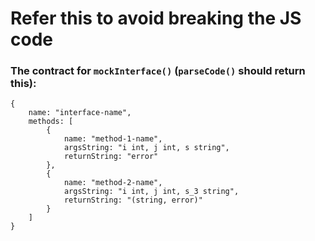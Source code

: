 # Refer this to avoid breaking the JS code

### The contract for `mockInterface()` (`parseCode()` should return this):

```
{
    name: "interface-name", 
    methods: [
        {
            name: "method-1-name", 
            argsString: "i int, j int, s string", 
            returnString: "error"
        },
        {
            name: "method-2-name", 
            argsString: "i int, j int, s_3 string", 
            returnString: "(string, error)"
        }
    ]
}
```